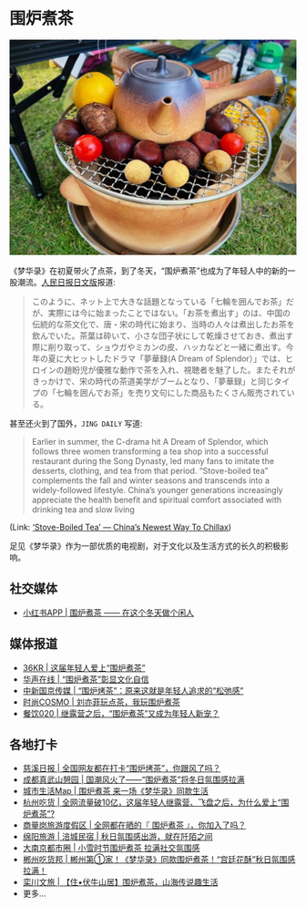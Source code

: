 # 围炉煮茶

![](/image/xianxi/cha/theme.jpg)

《梦华录》在初夏带火了点茶，到了冬天，“围炉煮茶”也成为了年轻人中的新的一股潮流。[人民日报日文版](https://mp.weixin.qq.com/s/P-M6V-v8SkH_6e5_RR3mGA)报道:


> このように、ネット上で大きな話題となっている「七輪を囲んでお茶」だが、実際には今に始まったことではない。「お茶を煮出す」のは、中国の伝統的な茶文化で、唐・宋の時代に始まり、当時の人々は煮出したお茶を飲んでいた。茶葉は砕いて、小さな団子状にして乾燥させておき、煮出す際に削り取って、ショウガやミカンの皮、ハッカなどと一緒に煮出す。今年の夏に大ヒットしたドラマ「夢華録(A Dream of Splendor）」では、ヒロインの趙盼児が優雅な動作で茶を入れ、視聴者を魅了した。またそれがきっかけで、宋の時代の茶道美学がブームとなり、「夢華録」と同じタイプの「七輪を囲んでお茶」を売り文句にした商品もたくさん販売されている。


甚至还火到了国外，`JING DAILY` 写道:

> Earlier in summer, the C-drama hit A Dream of Splendor, which follows three women transforming a tea shop into a successful restaurant during the Song Dynasty, led many fans to imitate the desserts, clothing, and tea from that period. “Stove-boiled tea” complements the fall and winter seasons and transcends into a widely-followed lifestyle. China’s younger generations increasingly appreciate the health benefit and spiritual comfort associated with drinking tea and slow living

(Link: [‘Stove-Boiled Tea’ — China’s Newest Way To Chillax](https://jingdaily.com/china-stove-boiled-tea-fall-winter-2022/))

足见《梦华录》作为一部优质的电视剧，对于文化以及生活方式的长久的积极影响。

## 社交媒体


* [小红书APP | 围炉煮茶 —— 在这个冬天做个闲人](https://mp.weixin.qq.com/s/Gv80Aq0XuJd5_lV84Ijq3A)



## 媒体报道

* [36KR | 这届年轻人爱上“围炉煮茶”](https://36kr.com/p/2006405689484168)
* [华声在线 | “围炉煮茶”彰显文化自信](http://opinion.voc.com.cn/article/202211/202211070811218623.html)
* [中新国京传媒 | “围炉烤茶”：原来这就是年轻人追求的“松弛感”](https://mp.weixin.qq.com/s/JrOak1wK03HbM3z_0Ob6LA)
* [时尚COSMO | 刘亦菲玩点茶，我玩围炉煮茶](https://mp.weixin.qq.com/s/1cfUgjNWsIpz_DJlrKf3Aw)
* [餐饮020 | 继露营之后，“围炉煮茶”又成为年轻人新宠？](https://mp.weixin.qq.com/s/xQSBiPGYYTqprd0HNZga9g)

## 各地打卡


* [慈溪日报 | 全国网友都在打卡“围炉烤茶”，你跟风了吗？](https://mp.weixin.qq.com/s/rnj4g385oZlXKgEPfP4hYA)
* [成都真武山憩园 | 国潮风火了——“围炉煮茶”将冬日氛围感拉满](https://mp.weixin.qq.com/s/f-aJWy4vURTt7SJY-Zit0Q)
* [城市生活Map | 围炉煮茶 来一场《梦华录》同款生活](https://mp.weixin.qq.com/s/fbab7-aqNiPuyq93ZY3Uiw)
* [杭州吃货 | 全网流量破10亿，这届年轻人继露营、飞盘之后，为什么爱上“围炉煮茶”?](https://mp.weixin.qq.com/s/zs_dFgmusB6Hhda1njbCvQ)
* [商量岗旅游度假区 | 全网都在晒的『 围炉煮茶 』，你加入了吗？](https://mp.weixin.qq.com/s/akn4KrN3aifyWCgvIMSX0g)
* [绵阳旅游 | 涪城民宿 | 秋日氛围感出游，就在阡陌之间](https://mp.weixin.qq.com/s/fU40CUEYs_nXG9oXecykGQ)
* [大南京都市圈 | 小雪时节围炉煮茶 拉满社交氛围感](https://mp.weixin.qq.com/s/4bXFAVeAHiZs6gclDWSpqg)
* [郴州吃货邦 | 郴州第①家！《梦华录》同款围炉煮茶！“宫廷花酥”秋日氛围感拉满！](https://mp.weixin.qq.com/s/G2jmE0JwySA2RACK9_V0pw)
* [栾川文旅 | 【住•伏牛山居】围炉煮茶，山海传说趣生活](https://mp.weixin.qq.com/s/Z2HjGxfJ1vhXXy4Qokin4w)
* 更多...

